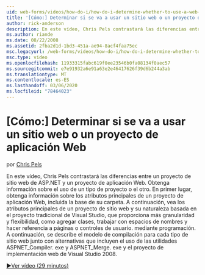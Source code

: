 ```yaml
---
uid: web-forms/videos/how-do-i/how-do-i-determine-whether-to-use-a-web-site-or-a-web-application-project
title: '[Cómo:] Determinar si se va a usar un sitio web o un proyecto de aplicación Web | Microsoft Docs'
author: rick-anderson
description: En este vídeo, Chris Pels contrastará las diferencias entre un proyecto de sitio web de ASP.NET y un proyecto de aplicación Web. Obtenga información sobre el uso de...
ms.author: riande
ms.date: 08/22/2008
ms.assetid: 2fba2d1d-1bd3-451a-ae94-8acf4faa75ec
msc.legacyurl: /web-forms/videos/how-do-i/how-do-i-determine-whether-to-use-a-web-site-or-a-web-application-project
msc.type: video
ms.openlocfilehash: 11933315fabc619f0ee23546b0fa08134f0aec57
ms.sourcegitcommit: e7e91932a6e91a63e2e46417626f39d6b244a3ab
ms.translationtype: MT
ms.contentlocale: es-ES
ms.lasthandoff: 03/06/2020
ms.locfileid: "78464023"
---
```

# <a name="how-do-i-determine-whether-to-use-a-web-site-or-a-web-application-project"></a>[Cómo:] Determinar si se va a usar un sitio web o un proyecto de aplicación Web

por [Chris Pels](https://twitter.com/chrispels)

En este vídeo, Chris Pels contrastará las diferencias entre un proyecto de sitio web de ASP.NET y un proyecto de aplicación Web. Obtenga información sobre el uso de un tipo de proyecto o el otro. En primer lugar, obtenga información sobre los atributos principales de un proyecto de aplicación Web, incluida la base de su carpeta. A continuación, vea los atributos principales de un proyecto de sitio web y su naturaleza basada en el proyecto tradicional de Visual Studio, que proporciona más granularidad y flexibilidad, como agregar clases, trabajar con espacios de nombres y hacer referencia a páginas o controles de usuario. mediante programación. A continuación, se describe el modelo de compilación para cada tipo de sitio web junto con alternativas que incluyen el uso de las utilidades ASPNET\_Compiler. exe y ASPNET\_Merge. exe y el proyecto de implementación web de Visual Studio 2008.

[&#9654;Ver vídeo (29 minutos)](https://channel9.msdn.com/Blogs/ASP-NET-Site-Videos/how-do-i-determine-whether-to-use-a-web-site-or-a-web-application-project)
